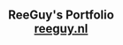 <h2 align="center">
  <br/>ReeGuy's Portfolio<br/>
  <a href="https://reeguy.nl" target="_blank">reeguy.nl</a>
</h2>
